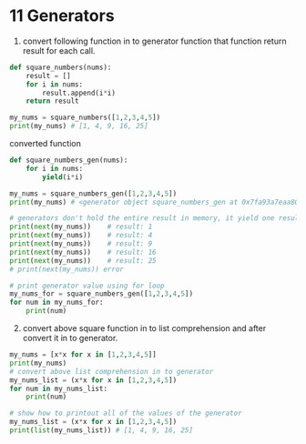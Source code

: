 # 11 Generators  


1. convert following function in to generator function that function return result for each call.  
```python 
def square_numbers(nums):
    result = [] 
    for i in nums:
        result.append(i*i)
    return result 

my_nums = square_numbers([1,2,3,4,5]) 
print(my_nums) # [1, 4, 9, 16, 25] 
```

converted function   
```python 
def square_numbers_gen(nums):
    for i in nums:
        yield(i*i)

my_nums = square_numbers_gen([1,2,3,4,5]) 
print(my_nums) # <generator object square_numbers_gen at 0x7fa93a7eaa80> 

# generators don't hold the entire result in memory, it yield one result at a time 
print(next(my_nums))    # result: 1 
print(next(my_nums))    # result: 4
print(next(my_nums))    # result: 9
print(next(my_nums))    # result: 16
print(next(my_nums))    # result: 25
# print(next(my_nums)) error 

# print generator value using for loop   
my_nums_for = square_numbers_gen([1,2,3,4,5]) 
for num in my_nums_for:
    print(num)
```

2. convert above square function in to list comprehension and after convert it in to generator.     
```python
my_nums = [x*x for x in [1,2,3,4,5]]
print(my_nums)
# convert above list comprehension in to generator  
my_nums_list = (x*x for x in [1,2,3,4,5])
for num in my_nums_list:
    print(num)

# show how to printout all of the values of the generator   
my_nums_list = (x*x for x in [1,2,3,4,5])
print(list(my_nums_list)) # [1, 4, 9, 16, 25]
```

